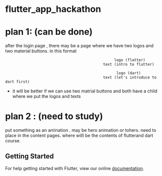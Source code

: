 # flutter_app_hackathon

# plan 1: (can be done)

after the login page , there may be a page where we have two logos and two material buttons. in this format

                                                     logo (flatter)  
                                                text (intro to flutter)   
                                                     
                                                      logo (dart)
                                                text (let's introduce to dart first) 
                                                
* it will be better if we can use two matrial buttons and both have a child where we put the logos and texts

# plan 2 : (need to study)

put something as an amination . may be hero animation or tohers. need to place in the content pages. where willl be the contents of flutterand dart course. 


## Getting Started

For help getting started with Flutter, view our online
[documentation](https://flutter.io/).
